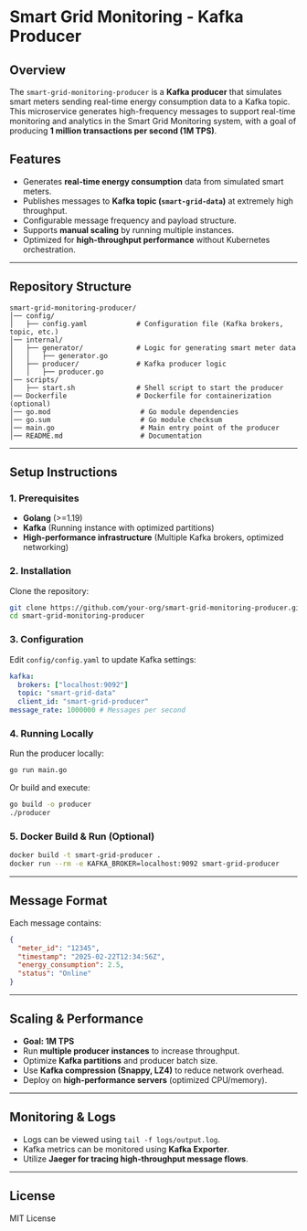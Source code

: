 # Smart Grid Monitoring - Kafka Producer

## Overview
The `smart-grid-monitoring-producer` is a **Kafka producer** that simulates smart meters sending real-time energy consumption data to a Kafka topic. This microservice generates high-frequency messages to support real-time monitoring and analytics in the Smart Grid Monitoring system, with a goal of producing **1 million transactions per second (1M TPS)**.

## Features
- Generates **real-time energy consumption** data from simulated smart meters.
- Publishes messages to **Kafka topic (`smart-grid-data`)** at extremely high throughput.
- Configurable message frequency and payload structure.
- Supports **manual scaling** by running multiple instances.
- Optimized for **high-throughput performance** without Kubernetes orchestration.

---

## Repository Structure
```plaintext
smart-grid-monitoring-producer/
│── config/
│   ├── config.yaml            # Configuration file (Kafka brokers, topic, etc.)
│── internal/
│   ├── generator/             # Logic for generating smart meter data
│   │   ├── generator.go
│   ├── producer/              # Kafka producer logic
│   │   ├── producer.go
│── scripts/
│   ├── start.sh               # Shell script to start the producer
│── Dockerfile                 # Dockerfile for containerization (optional)
│── go.mod                      # Go module dependencies
│── go.sum                      # Go module checksum
│── main.go                     # Main entry point of the producer
│── README.md                   # Documentation
```

---

## Setup Instructions

### 1. Prerequisites
- **Golang** (>=1.19)
- **Kafka** (Running instance with optimized partitions)
- **High-performance infrastructure** (Multiple Kafka brokers, optimized networking)

### 2. Installation
Clone the repository:
```bash
git clone https://github.com/your-org/smart-grid-monitoring-producer.git
cd smart-grid-monitoring-producer
```

### 3. Configuration
Edit `config/config.yaml` to update Kafka settings:
```yaml
kafka:
  brokers: ["localhost:9092"]
  topic: "smart-grid-data"
  client_id: "smart-grid-producer"
message_rate: 1000000 # Messages per second
```

### 4. Running Locally
Run the producer locally:
```bash
go run main.go
```

Or build and execute:
```bash
go build -o producer
./producer
```

### 5. Docker Build & Run (Optional)
```bash
docker build -t smart-grid-producer .
docker run --rm -e KAFKA_BROKER=localhost:9092 smart-grid-producer
```

---

## Message Format
Each message contains:
```json
{
  "meter_id": "12345",
  "timestamp": "2025-02-22T12:34:56Z",
  "energy_consumption": 2.5,
  "status": "Online"
}
```

---

## Scaling & Performance
- **Goal: 1M TPS**
- Run **multiple producer instances** to increase throughput.
- Optimize **Kafka partitions** and producer batch size.
- Use **Kafka compression (Snappy, LZ4)** to reduce network overhead.
- Deploy on **high-performance servers** (optimized CPU/memory).

---

## Monitoring & Logs
- Logs can be viewed using `tail -f logs/output.log`.
- Kafka metrics can be monitored using **Kafka Exporter**.
- Utilize **Jaeger for tracing high-throughput message flows**.

---

## License
MIT License
